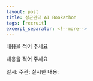 ```yaml
---
layout: post
title: 성균관대 AI Bookathon
tags: [recruit]
excerpt_separator: <!--more-->
---
```


내용을 적어 주세요
<!--more-->

내용을 적어 주세요

일시: 
주관:
실시한 내용:
